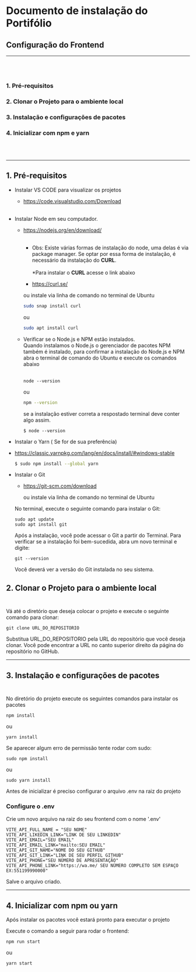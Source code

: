 # Documento de instalação do Portifólio

## Configuração do Frontend
------------------------------------------------
<br></br>
### 1. Pré-requisitos
### 2. Clonar o Projeto para o ambiente local
### 3. Instalação e configurações de pacotes
### 4. Inicializar com npm e yarn
<br></br>

-------------------------------------------------

## 1. Pré-requisitos

- Instalar VS CODE para visualizar os projetos

    - https://code.visualstudio.com/Download <br/><br/>

- Instalar Node em seu computador.

    - https://nodejs.org/en/download/ <br/><br/>

        - Obs: Existe várias formas de instalação do node, uma delas é via package manager. Se optar por essa forma de instalação, é necessário da instalação do <b>CURL</b>.<br/><br/>
      \*Para instalar o <b>CURL</b> acesse o link abaixo

      - https://curl.se/
      
      ou instale via linha de comando no terminal de Ubuntu

      ```sh
      sudo snap install curl
      ```

      ou

      ```sh
      sudo apt install curl
      ```
    - Verificar se o Node.js e NPM estão instalados.<br/>
    Quando instalamos o Node.js o gerenciador de pacotes NPM também é instalado, para confirmar a instalação do Node.js e NPM abra o terminal de comando do Ubuntu e execute os comandos abaixo <br/><br/>
        ```
        node --version 
        ```
        ou

        ```sh
        npm --version
        ```

        se a instalação estiver correta a respostado terminal deve conter algo assim.

        ```
        $ node --version

 - Instalar o Yarn ( Se for de sua preferência)

  - https://classic.yarnpkg.com/lang/en/docs/install/#windows-stable

    ```sh
    $ sudo npm install --global yarn
    ```

- Instalar o Git 

  - https://git-scm.com/download

    ou instale via linha de comando no terminal de Ubuntu

   No terminal, execute o seguinte comando para instalar o Git:
    ```
    sudo apt update
    sudo apt install git
    ```

    Após a instalação, você pode acessar o Git a partir do Terminal.
    Para verificar se a instalação foi bem-sucedida, abra um novo terminal e digite:
    ```
    git --version
    ```
    Você deverá ver a versão do Git instalada no seu sistema.

## 2. Clonar o Projeto para o ambiente local <br /><br />

Vá até o diretório que deseja colocar o projeto e execute o seguinte comando para clonar:
```
git clone URL_DO_REPOSITORIO
```

Substitua URL_DO_REPOSITORIO pela URL do repositório que você deseja clonar. Você pode encontrar a URL no canto superior direito da página do repositório no GitHub.



------------------------------------------------

## 3. Instalação e configurações de pacotes <br /><br />

No diretório do projeto execute os seguintes comandos para instalar os pacotes

```
npm install
```
ou
```
yarn install
```

Se aparecer algum erro de permissão tente rodar com sudo: 

```
sudo npm install
```
ou
```
sudo yarn install
```

Antes de inicializar é preciso configurar o arquivo .env na raiz do projeto

### Configure o .env
Crie um novo arquivo na raiz do seu frontend com o nome '.env'
```
VITE_API_FULL_NAME = "SEU NOME"
VITE_API_LIKEDIN_LINK="LINK DE SEU LINKEDIN"
VITE_API_EMAIL="SEU EMAIL"
VITE_API_EMAIL_LINK="mailto:SEU EMAIL"
VITE_API_GIT_NAME="NOME DO SEU GITHUB"
VITE_API_GIT_LINK="LINK DE SEU PERFIL GITHUB"
VITE_API_PHONE="SEU NÚMERO DE APRESENTAÇÃO"
VITE_API_PHONE_LINK="https://wa.me/ SEU NÚMERO COMPLETO SEM ESPAÇO EX:551199990000"
```

Salve o arquivo criado.

----------------------------------------------------------------
## 4. Inicializar com npm ou yarn

Após instalar os pacotes você estará pronto para executar o projeto

Execute o comando a seguir para rodar o frontend:

```
npm run start
```
ou
```
yarn start
```